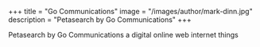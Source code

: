+++
title = "Go Communications"
image = "/images/author/mark-dinn.jpg"
description = "Petasearch by Go Communications"
+++

Petasearch by Go Communications a digital online web internet things